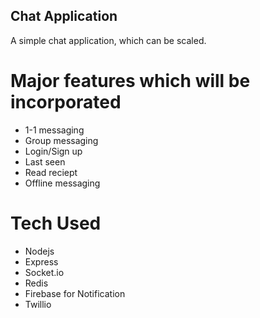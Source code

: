 ## Chat Application

A simple chat application, which can be scaled.

# Major features which will be incorporated

- 1-1 messaging
- Group messaging
- Login/Sign up
- Last seen
- Read reciept
- Offline messaging

# Tech Used

- Nodejs
- Express
- Socket.io
- Redis
- Firebase for Notification
- Twillio
